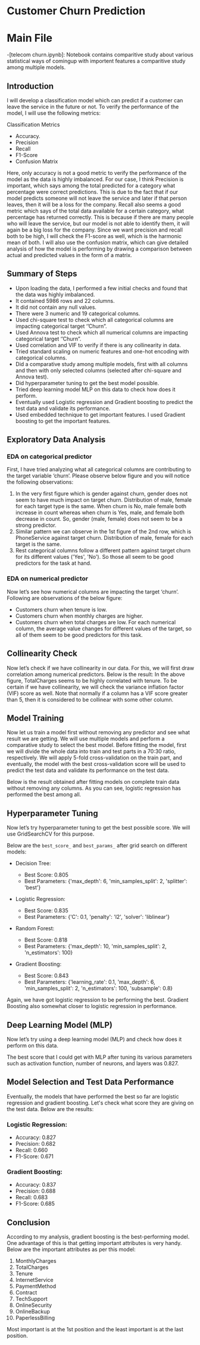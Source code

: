 # Customer Churn Prediction

# Main File
-[telecom churn.ipynb]: Notebook contains comparitive study about various statistical ways of comingup with importent features a comparitive study among multiple models.

## Introduction
I will develop a classification model which can predict if a customer can leave the service in the future or not. To verify the performance of the model, I will use the following metrics:

Classification Metrics
- Accuracy.
- Precision
- Recall
- F1-Score
- Confusion Matrix

Here, only accuracy is not a good metric to verify the performance of the model as the data is highly imbalanced. For our case, I think Precision is important, which says among the total predicted for a category what percentage were correct predictions. This is due to the fact that if our model predicts someone will not leave the service and later if that person leaves, then it will be a loss for the company. Recall also seems a good metric which says of the total data available for a certain category, what percentage has returned correctly. This is because if there are many people who will leave the service, but our model is not able to identify them, it will again be a big loss for the company. Since we want precision and recall both to be high, I will check the F1-score as well, which is the harmonic mean of both. I will also use the confusion matrix, which can give detailed analysis of how the model is performing by drawing a comparison between actual and predicted values in the form of a matrix.


## Summary of Steps

- Upon loading the data, I performed a few initial checks and found that the data was highly imbalanced.
- It contained 5986 rows and 22 columns.
- It did not contain any null values.
- There were 3 numeric and 19 categorical columns.
- Used chi-square test to check which all categorical columns are impacting categorical target ‘’Churn”.
- Used Annova test to check which all numerical columns are impacting categorical target ‘’Churn”.
- Used correlation and VIF to verify if there is any collinearity in data.
- Tried standard scaling on numeric features and one-hot encoding with categorical columns.
- Did a comparative study among multiple models, first with all columns and then with only selected columns (selected after chi-square and Annova test).
- Did hyperparameter tuning to get the best model possible.
- Tried deep learning model MLP on this data to check how does it perform.
- Eventually used Logistic regression and Gradient boosting to predict the test data and validate its performance.
- Used embedded technique to get important features. I used Gradient boosting to get the important features.

## Exploratory Data Analysis
### EDA on categorical predictor
First, I have tried analyzing what all categorical columns are contributing to the target variable ‘churn’. Please observe below figure and you will notice the following observations:
1. In the very first figure which is gender against churn, gender does not seem to have much impact on target churn. Distribution of male, female for each target type is the same. When churn is No, male female both increase in count whereas when churn is Yes, male, and female both decrease in count. So, gender (male, female) does not seem to be a strong predictor.
2. Similar pattern we can observe in the 1st figure of the 2nd row, which is PhoneService against target churn. Distribution of male, female for each target is the same.
3. Rest categorical columns follow a different pattern against target churn for its different values ('Yes', 'No'). So those all seem to be good predictors for the task at hand.

### EDA on numerical predictor
Now let’s see how numerical columns are impacting the target ‘churn’. Following are observations of the below figure:
- Customers churn when tenure is low.
- Customers churn when monthly charges are higher.
- Customers churn when total charges are low.
For each numerical column, the average value changes for different values of the target, so all of them seem to be good predictors for this task.

## Collinearity Check
Now let’s check if we have collinearity in our data. For this, we will first draw correlation among numerical predictors. Below is the result:
In the above figure, TotalCharges seems to be highly correlated with tenure. To be certain if we have collinearity, we will check the variance inflation factor (VIF) score as well. Note that normally if a column has a VIF score greater than 5, then it is considered to be collinear with some other column.

## Model Training
Now let us train a model first without removing any predictor and see what result we are getting. We will use multiple models and perform a comparative study to select the best model. Before fitting the model, first we will divide the whole data into train and test parts in a 70:30 ratio, respectively. We will apply 5-fold cross-validation on the train part, and eventually, the model with the best cross-validation score will be used to predict the test data and validate its performance on the test data.

Below is the result obtained after fitting models on complete train data without removing any columns. As you can see, logistic regression has performed the best among all.

## Hyperparameter Tuning
Now let’s try hyperparameter tuning to get the best possible score. We will use GridSearchCV for this purpose.

Below are the `best_score_` and `best_params_` after grid search on different models:

- Decision Tree:
  - Best Score: 0.805
  - Best Parameters: {'max_depth': 6, 'min_samples_split': 2, 'splitter': 'best'}

- Logistic Regression:
  - Best Score: 0.835
  - Best Parameters: {'C': 0.1, 'penalty': 'l2', 'solver': 'liblinear'}

- Random Forest:
  - Best Score: 0.818
  - Best Parameters: {'max_depth': 10, 'min_samples_split': 2, 'n_estimators': 100}

- Gradient Boosting:
  - Best Score: 0.843
  - Best Parameters: {'learning_rate': 0.1, 'max_depth': 6, 'min_samples_split': 2, 'n_estimators': 100, 'subsample': 0.8}

Again, we have got logistic regression to be performing the best. Gradient Boosting also somewhat closer to logistic regression in performance.

## Deep Learning Model (MLP)
Now let’s try using a deep learning model (MLP) and check how does it perform on this data.

The best score that I could get with MLP after tuning its various parameters such as activation function, number of neurons, and layers was 0.827.

## Model Selection and Test Data Performance
Eventually, the models that have performed the best so far are logistic regression and gradient boosting. Let's check what score they are giving on the test data. Below are the results:

### Logistic Regression:
- Accuracy: 0.827
- Precision: 0.682
- Recall: 0.660
- F1-Score: 0.671

### Gradient Boosting:
- Accuracy: 0.837
- Precision: 0.688
- Recall: 0.683
- F1-Score: 0.685

## Conclusion
According to my analysis, gradient boosting is the best-performing model. One advantage of this is that getting important attributes is very handy. Below are the important attributes as per this model:
1. MonthlyCharges
2. TotalCharges
3. Tenure
4. InternetService
5. PaymentMethod
6. Contract
7. TechSupport
8. OnlineSecurity
9. OnlineBackup
10. PaperlessBilling

Most important is at the 1st position and the least important is at the last position.
